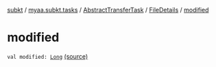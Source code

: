 [subkt](../../../index.md) / [myaa.subkt.tasks](../../index.md) / [AbstractTransferTask](../index.md) / [FileDetails](index.md) / [modified](./modified.md)

# modified

`val modified: `[`Long`](https://kotlinlang.org/api/latest/jvm/stdlib/kotlin/-long/index.html) [(source)](https://github.com/Myaamori/SubKt/blob/0.1.8/src/main/kotlin/myaa/subkt/tasks/tasks.kt#L1585)